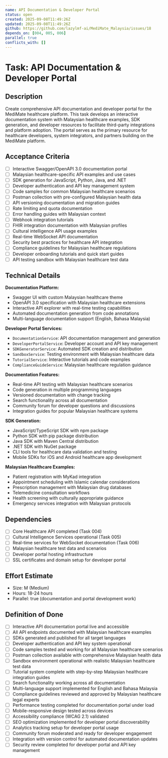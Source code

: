 ```yaml
---
name: API Documentation & Developer Portal
status: open
created: 2025-09-08T11:49:26Z
updated: 2025-09-08T11:49:26Z
github: https://github.com/lazylmf-ai/MediMate_Malaysia/issues/18
depends_on: [004, 005, 006]
parallel: true
conflicts_with: []
---
```


# Task: API Documentation & Developer Portal

## Description
Create comprehensive API documentation and developer portal for the MediMate healthcare platform. This task develops an interactive documentation system with Malaysian healthcare examples, SDK generation, and developer resources to facilitate third-party integrations and platform adoption. The portal serves as the primary resource for healthcare developers, system integrators, and partners building on the MediMate platform.

## Acceptance Criteria
- [ ] Interactive Swagger/OpenAPI 3.0 documentation portal
- [ ] Malaysian healthcare-specific API examples and use cases
- [ ] SDK generation for JavaScript, Python, Java, and .NET
- [ ] Developer authentication and API key management system
- [ ] Code samples for common Malaysian healthcare scenarios
- [ ] Postman collection with pre-configured Malaysian health data
- [ ] API versioning documentation and migration guides
- [ ] Rate limiting and quota documentation
- [ ] Error handling guides with Malaysian context
- [ ] Webhook integration tutorials
- [ ] FHIR integration documentation with Malaysian profiles
- [ ] Cultural intelligence API usage examples
- [ ] Real-time WebSocket API documentation
- [ ] Security best practices for healthcare API integration
- [ ] Compliance guidelines for Malaysian healthcare regulations
- [ ] Developer onboarding tutorials and quick start guides
- [ ] API testing sandbox with Malaysian healthcare test data

## Technical Details
**Documentation Platform:**
- Swagger UI with custom Malaysian healthcare theme
- OpenAPI 3.0 specification with Malaysian healthcare extensions
- Interactive API explorer with real-time testing capabilities
- Automated documentation generation from code annotations
- Multi-language documentation support (English, Bahasa Malaysia)

**Developer Portal Services:**
- `DocumentationService`: API documentation management and generation
- `DeveloperPortalService`: Developer account and API key management
- `SDKGeneratorService`: Automated SDK creation and distribution
- `SandboxService`: Testing environment with Malaysian healthcare data
- `TutorialService`: Interactive tutorials and code examples
- `ComplianceGuideService`: Malaysian healthcare regulation guidance

**Documentation Features:**
- Real-time API testing with Malaysian healthcare scenarios
- Code generation in multiple programming languages
- Versioned documentation with change tracking
- Search functionality across all documentation
- Community forum for developer questions and discussions
- Integration guides for popular Malaysian healthcare systems

**SDK Generation:**
- JavaScript/TypeScript SDK with npm package
- Python SDK with pip package distribution
- Java SDK with Maven Central distribution
- .NET SDK with NuGet package
- CLI tools for healthcare data validation and testing
- Mobile SDKs for iOS and Android healthcare app development

**Malaysian Healthcare Examples:**
- Patient registration with MyKad integration
- Appointment scheduling with Islamic calendar considerations
- Prescription management with Malaysian drug databases
- Telemedicine consultation workflows
- Health screening with culturally appropriate guidance
- Emergency services integration with Malaysian protocols

## Dependencies
- [ ] Core Healthcare API completed (Task 004)
- [ ] Cultural Intelligence Services operational (Task 005)
- [ ] Real-time services for WebSocket documentation (Task 006)
- [ ] Malaysian healthcare test data and scenarios
- [ ] Developer portal hosting infrastructure
- [ ] SSL certificates and domain setup for developer portal

## Effort Estimate
- Size: M (Medium)
- Hours: 18-24 hours
- Parallel: true (documentation and portal development work)

## Definition of Done
- [ ] Interactive API documentation portal live and accessible
- [ ] All API endpoints documented with Malaysian healthcare examples
- [ ] SDKs generated and published for all target languages
- [ ] Developer authentication and API key system operational
- [ ] Code samples tested and working for all Malaysian healthcare scenarios
- [ ] Postman collection available with comprehensive Malaysian health data
- [ ] Sandbox environment operational with realistic Malaysian healthcare test data
- [ ] Tutorial system complete with step-by-step Malaysian healthcare integration guides
- [ ] Search functionality working across all documentation
- [ ] Multi-language support implemented for English and Bahasa Malaysia
- [ ] Compliance guidelines reviewed and approved by Malaysian healthcare legal experts
- [ ] Performance testing completed for documentation portal under load
- [ ] Mobile-responsive design tested across devices
- [ ] Accessibility compliance (WCAG 2.1) validated
- [ ] SEO optimization implemented for developer portal discoverability
- [ ] Analytics tracking setup for developer portal usage
- [ ] Community forum moderated and ready for developer engagement
- [ ] Integration with version control for automated documentation updates
- [ ] Security review completed for developer portal and API key management